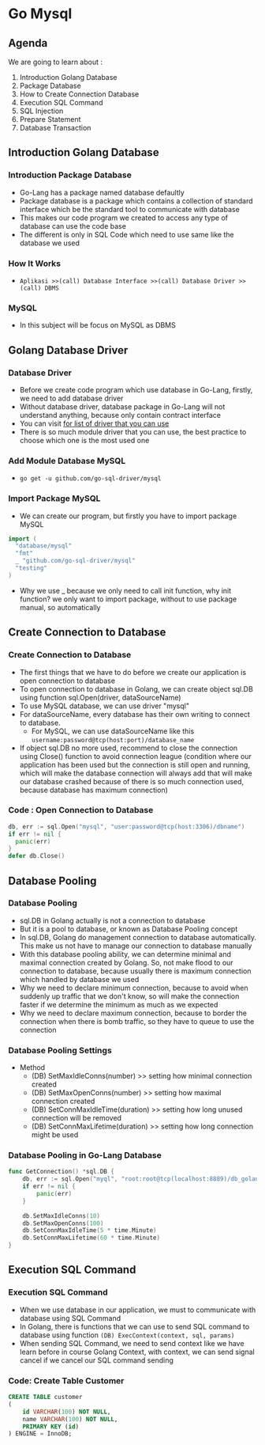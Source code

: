 # Go Mysql

## Agenda
We are going to learn about : 
1. Introduction Golang Database
2. Package Database
3. How to Create Connection Database
4. Execution SQL Command
5. SQL Injection
6. Prepare Statement
7. Database Transaction

## Introduction Golang Database

### Introduction Package Database
- Go-Lang has a package named database defaultly
- Package database is a package which contains a collection of standard interface which be the standard tool to communicate with database
- This makes our code program we created to access any type of database can use the code base
- The different is only in SQL Code which need to use same like the database we used

### How It Works
- `Aplikasi >>(call) Database Interface >>(call) Database Driver >>(call) DBMS`

### MySQL
- In this subject will be focus on MySQL as DBMS
 
## Golang Database Driver

### Database Driver
- Before we create code program which use database in Go-Lang, firstly, we need to add database driver
- Without database driver, database package in Go-Lang will not understand anything, because only contain contract interface
- You can visit <a href="https://golang.org/s/sqld rivers">for list of driver that you can use</a>
- There is so much module driver that you can use, the best practice to choose which one is the most used one

### Add Module Database MySQL
- `go get -u github.com/go-sql-driver/mysql`

### Import Package MySQL
- We can create our program, but firstly you have to import package MySQL
```go
import (
  "database/mysql"
  "fmt"
  _ "github.com/go-sql-driver/mysql"
  "testing"
)
 ```
- Why we use _ because we only need to call init function, why init function? we only want to import package, without to use package manual, so automatically 

## Create Connection to Database

### Create Connection to Database
- The first things that we have to do before we create our application is open connection to database
- To open connection to database in Golang, we can create object sql.DB using function sql.Open(driver, dataSourceName)
- To use MySQL database, we can use driver "mysql"
- For dataSourceName, every database has their own writing to connect to database.
  - For MySQL, we can use dataSourceName like this
    `username:password@tcp(host:port)/database_name`
- If object sql.DB no more used, recommend to close the connection using Close() function to avoid connection league (condition where our application has been used but the connection is still open and running, which will make the database connection will always add that will make our database crashed because of there is so much connection used, because database has maximum connection)

### Code : Open Connection to Database
```go
db, err := sql.Open("mysql", "user:password@tcp(host:3306)/dbname")
if err != nil {
  panic(err)
}
defer db.Close()
```

## Database Pooling

### Database Pooling
- sql.DB in Golang actually is not a connection to database
- But it is a pool to database, or known as Database Pooling concept
- In sql.DB, Golang do management connection to database automatically. This make us not have to manage our connection to database manually
- With this database pooling ability, we can determine minimal and maximal connection created by Golang. So, not make flood to our connection to database, because usually there is maximum connection which handled by database we used
- Why we need to declare minimum connection, because to avoid when suddenly up traffic that we don't know, so will make the connection faster if we determine the minimum as much as we expected
- Why we need to declare maximum connection, because to border the connection when there is bomb traffic, so they have to queue to use the connection

### Database Pooling Settings
- Method
  - (DB) SetMaxIdleConns(number) >> setting how minimal connection created
  - (DB) SetMaxOpenConns(number) >> setting how maximal connection created
  - (DB) SetConnMaxIdleTime(duration) >> setting how long unused connection will be removed
  - (DB) SetConnMaxLifetime(duration) >> setting how long connection might be used

### Database Pooling in Go-Lang Database
```go
func GetConnection() *sql.DB {
	db, err := sql.Open("myql", "root:root@tcp(localhost:8889)/db_golang")
	if err != nil {
	    panic(err)	
    }
	
	db.SetMaxIdleConns(10)
	db.SetMaxOpenConns(100)
	db.SetConnMaxIdleTime(5 * time.Minute)
	db.SetConnMaxLifetime(60 * time.Minute)
}
```

## Execution SQL Command

### Execution SQL Command
- When we use database in our application, we must to communicate with database using SQL Command
- In Golang, there is functions that we can use to send SQL command to database using function `(DB) ExecContext(context, sql, params)`
- When sending SQL Command, we need to send context like we have learn before in course Golang Context, with context, we can send signal cancel if we cancel our SQL command sending

### Code: Create Table Customer
```sql
CREATE TABLE customer
(
    id VARCHAR(100) NOT NULL,
    name VARCHAR(100) NOT NULL,
    PRIMARY KEY (id)
) ENGINE = InnoDB;
```

